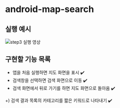 # android-map-search

## 실행 예시
![step3 실행 영상](https://github.com/user-attachments/assets/97f6a184-6809-4fd7-839f-e33641e83848)


## 구현할 기능 목록
- 앱을 처음 실행하면 지도 화면을 표시 ✔️
- 검색창을 선택하면 검색 화면으로 이동 ✔️
- 검색 화면에서 뒤로 가기를 하면 지도 화면으로 돌아옴 ✔️

+) 검색 결과 목록의 카테고리를 짧은 키워드로 나타내기 ✔️




